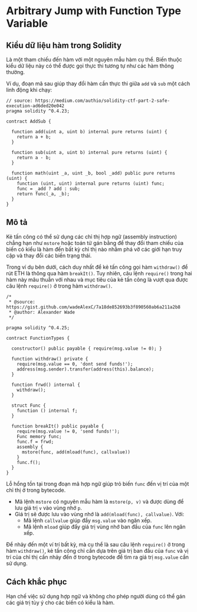 # Arbitrary Jump with Function Type Variable

## Kiểu dữ liệu hàm trong Solidity

Là một tham chiếu đến hàm với một nguyên mẫu hàm cụ thể. Biến thuộc kiểu dữ liệu này có thể được gọi thực thi tương tự như các hàm thông thường.

Ví dụ, đoạn mã sau giúp thay đổi hàm cần thực thi giữa `add` và `sub` một cách linh động khi chạy:

```solidity
// source: https://medium.com/authio/solidity-ctf-part-2-safe-execution-ad6ded20e042
pragma solidity ^0.4.23;

contract AddSub {
    
  function add(uint a, uint b) internal pure returns (uint) {
    return a + b;
  }
  
  function sub(uint a, uint b) internal pure returns (uint) {
    return a - b;
  }
  
  function math(uint _a, uint _b, bool _add) public pure returns (uint) {
    function (uint, uint) internal pure returns (uint) func;
    func = _add ? add : sub;
    return func(_a, _b);
  }
}
```

## Mô tả

Kẻ tấn công có thể sử dụng các chỉ thị hợp ngữ (assembly instruction) chẳng hạn như `mstore` hoặc toán tử gán bằng để thay đổi tham chiếu của biến có kiểu là hàm đến bất kỳ chỉ thị nào nhằm phá vỡ các giới hạn truy cập và thay đổi các biến trạng thái.

Trong ví dụ bên dưới, cách duy nhất để kẻ tấn công gọi hàm `withdraw()` để rút ETH là thông qua hàm `breakIt()`. Tuy nhiên, câu lệnh `require()` trong hai hàm này mâu thuẫn với nhau và mục tiêu của kẻ tấn công là vượt qua được câu lệnh `require()` ở trong hàm `withdraw()`.

```solidity
/*
 * @source: https://gist.github.com/wadeAlexC/7a18de852693b3f890560ab6a211a2b8
 * @author: Alexander Wade
 */

pragma solidity ^0.4.25;

contract FunctionTypes {

  constructor() public payable { require(msg.value != 0); }

  function withdraw() private {
    require(msg.value == 0, 'dont send funds!');
    address(msg.sender).transfer(address(this).balance);
  }

  function frwd() internal { 
    withdraw(); 
  }

  struct Func { 
    function () internal f; 
  }

  function breakIt() public payable {
    require(msg.value != 0, 'send funds!');
    Func memory func;
    func.f = frwd;
    assembly { 
      mstore(func, add(mload(func), callvalue))
    }
    func.f();
  }
}
```

Lỗ hổng tồn tại trong đoạn mã hợp ngữ giúp trỏ biến `func` đến vị trí của một chỉ thị ở trong bytecode.

- Mã lệnh `mstore` có nguyên mẫu hàm là `mstore(p, v)` và được dùng để lưu giá trị `v` vào vùng nhớ `p`. 
- Giá trị sẽ được lưu vào vùng nhớ là `add(mload(func), callvalue)`. Với:
  - Mã lệnh `callvalue` giúp đẩy `msg.value` vào ngăn xếp.
  - Mã lệnh `mload` giúp đẩy giá trị vùng nhớ ban đầu của `func` lên ngăn xếp.

Để nhảy đến một ví trí bất kỳ, mà cụ thể là sau câu lệnh `require()` ở trong hàm `withdraw()`, kẻ tấn công chỉ cần dựa trên giá trị ban đầu của `func` và vị trí của chỉ thị cần nhảy đến ở trong bytecode để tìm ra giá trị `msg.value` cần sử dụng.

## Cách khắc phục

Hạn chế việc sử dụng hợp ngữ và không cho phép người dùng có thể gán các giá trị tùy ý cho các biến có kiểu là hàm.

